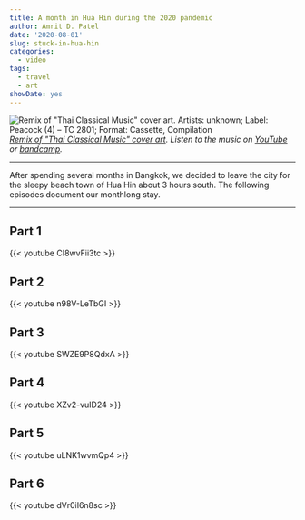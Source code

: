 ```yaml
---
title: A month in Hua Hin during the 2020 pandemic
author: Amrit D. Patel
date: '2020-08-01'
slug: stuck-in-hua-hin
categories:
  - video
tags:
  - travel
  - art
showDate: yes
---
```


![Remix of "Thai Classical Music" cover art. Artists: unknown; Label: Peacock (4) – TC 2801; Format: 
Cassette, Compilation](/posts/2020-08-01-stuck-in-thailand-for-the-summer/classicalThaiHiRes.png)
_[Remix of "Thai Classical Music" cover art](https://docs.google.com/drawings/d/1RnzcxuGKNCH84lhJ1rYPw1LWfmgMTfB6iPmMKzN7US4/edit?usp=sharing). Listen to the music on [YouTube](https://www.youtube.com/watch?v=huLVF_3VY1c) or [bandcamp](https://petpetstapes.bandcamp.com/album/thai-traditional-music)._ 

---

After spending several months in Bangkok, we decided to leave the city for the sleepy beach town of Hua Hin about 3 hours south. The following episodes document our monthlong stay.

---

## Part 1

{{< youtube CI8wvFii3tc >}}

## Part 2

{{< youtube n98V-LeTbGI >}}

## Part 3

{{< youtube SWZE9P8QdxA >}}

## Part 4

{{< youtube XZv2-vuID24 >}}

## Part 5

{{< youtube uLNK1wvmQp4 >}}

## Part 6

{{< youtube dVr0iI6n8sc >}}
